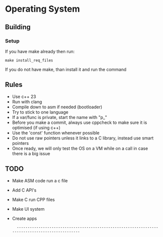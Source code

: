 # Operating System
## Building
### Setup
If you have make already then run:

    make install_req_files

If you do not have make, than install it and run the command

## Rules
* Use c++ 23
* Run with clang
* Compile down to asm if needed (bootloader)
* Try to stick to one language
* If a var/func is private, start the name with "p_"
* Before you make a commit, always use cppcheck to make sure it is optimised (if using c++)
* Use the 'const' function whenever possible
* Do not use raw pointers unless it links to a C library, instead use smart pointers
* Once ready, we will only test the OS on a VM while on a call in case there is a big issue

 
## TODO
* Make ASM code run a c file
* Add C API's
* Make C run CPP files
* Make UI system
* Create apps

        ------------------------------------------------------------------------------------------------ 
